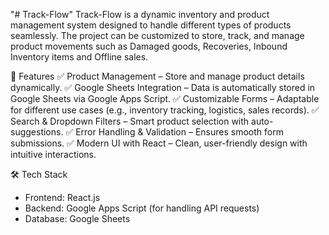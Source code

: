 "# Track-Flow" 
Track-Flow is a dynamic inventory and product management system designed to handle different types of products seamlessly. The project can be customized to store, track, and manage product movements such as Damaged goods, Recoveries, Inbound Inventory items and Offline sales.

🚀 Features
✅ Product Management – Store and manage product details dynamically.
✅ Google Sheets Integration – Data is automatically stored in Google Sheets via Google Apps Script.
✅ Customizable Forms – Adaptable for different use cases (e.g., inventory tracking, logistics, sales records).
✅ Search & Dropdown Filters – Smart product selection with auto-suggestions.
✅ Error Handling & Validation – Ensures smooth form submissions.
✅ Modern UI with React – Clean, user-friendly design with intuitive interactions.

🛠 Tech Stack
- Frontend: React.js
- Backend: Google Apps Script (for handling API requests)
- Database: Google Sheets
